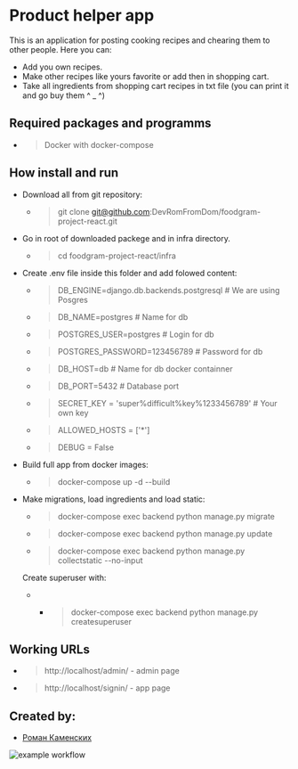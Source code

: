 # Product helper app

This is an application for posting cooking recipes and chearing them to other people.
Here you can: 
- Add you own recipes.
- Make other recipes like yours favorite or add then in shopping cart.
- Take all ingredients from shopping cart recipes in txt file (you can print it and go buy them ^ _ ^)
## Required packages and programms 
 - > Docker with docker-compose
## How install and run
- Download all from git repository:
	- > git clone git@github.com:DevRomFromDom/foodgram-project-react.git
- Go in root of downloaded packege and in infra directory.
	- > cd  foodgram-project-react/infra
- Create .env file inside this folder and add folowed content:
	- > DB_ENGINE=django.db.backends.postgresql # We are using Posgres 
	- > DB_NAME=postgres # Name for db
	- > POSTGRES_USER=postgres # Login for db
	- > POSTGRES_PASSWORD=123456789 # Password for db
	- > DB_HOST=db # Name for db docker containner
	- > DB_PORT=5432 # Database port
	- > SECRET_KEY = 'super%difficult%key%1233456789'  # Your own key
	- > ALLOWED_HOSTS = ['*']
	- > DEBUG = False
- Build full app from docker images:
	- > docker-compose up -d --build
- Make migrations, load ingredients and load static: 
	- > docker-compose exec backend python manage.py migrate 
	- > docker-compose exec backend python manage.py update
	- > docker-compose exec backend python manage.py collectstatic --no-input
	  
	Create superuser with:
	- - > docker-compose exec backend python manage.py createsuperuser 
## Working URLs
 - > http://localhost/admin/ - admin page
 - > http://localhost/signin/ - app page

## Created by: 
- [Роман Каменских](https://github.com/DevRomFromDom)

![example workflow](https://github.com/DevRomFromDom/product_helper/actions/workflows/product_helper.yml/badge.svg)
